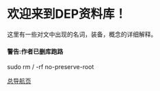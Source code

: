 ﻿# 欢迎来到DEP资料库！
 这里有一些对文中出现的名词，装备，概念的详细解释。
 
#### 警告:作者已删库跑路
sudo rm / -rf no-preserve-root
 
[总导航页](https://www.evernote.com/shard/s725/sh/aca7ef14-09b8-4e26-ba99-598356a0bf19/a5cc66f48b57e031d4f877ce3e36a6c1)
